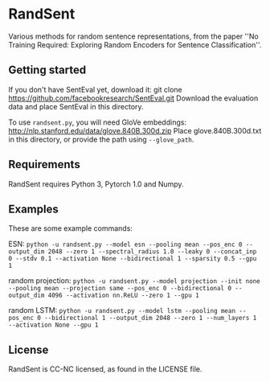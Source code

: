 # RandSent

Various methods for random sentence representations, from the paper ''No Training Required: Exploring Random Encoders for Sentence Classification''.

## Getting started

If you don't have SentEval yet, download it: git clone https://github.com/facebookresearch/SentEval.git
Download the evaluation data and place SentEval in this directory.

To use `randsent.py`, you will need GloVe embeddings: http://nlp.stanford.edu/data/glove.840B.300d.zip
Place glove.840B.300d.txt in this directory, or provide the path using `--glove_path`.

## Requirements

RandSent requires Python 3, Pytorch 1.0 and Numpy.
## Examples

These are some example commands:

ESN:
`python -u randsent.py --model esn --pooling mean --pos_enc 0 --output_dim 2048 --zero 1 --spectral_radius 1.0 --leaky 0 --concat_inp 0 --stdv 0.1 --activation None --bidirectional 1 --sparsity 0.5 --gpu 1`

random projection:
`python -u randsent.py --model projection --init none --pooling mean --projection same --pos_enc 0 --bidirectional 0 --output_dim 4096 --activation nn.ReLU --zero 1 --gpu 1`

random LSTM:
`python -u randsent.py --model lstm --pooling mean --pos_enc 0 --bidirectional 1 --output_dim 2048 --zero 1 --num_layers 1 --activation None --gpu 1`

## License
RandSent is CC-NC licensed, as found in the LICENSE file.
